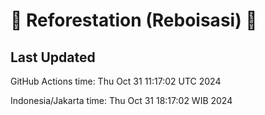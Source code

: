 
# 🌳 Reforestation (Reboisasi) 🌲

## Last Updated

GitHub Actions time: Thu Oct 31 11:17:02 UTC 2024

Indonesia/Jakarta time: Thu Oct 31 18:17:02 WIB 2024
